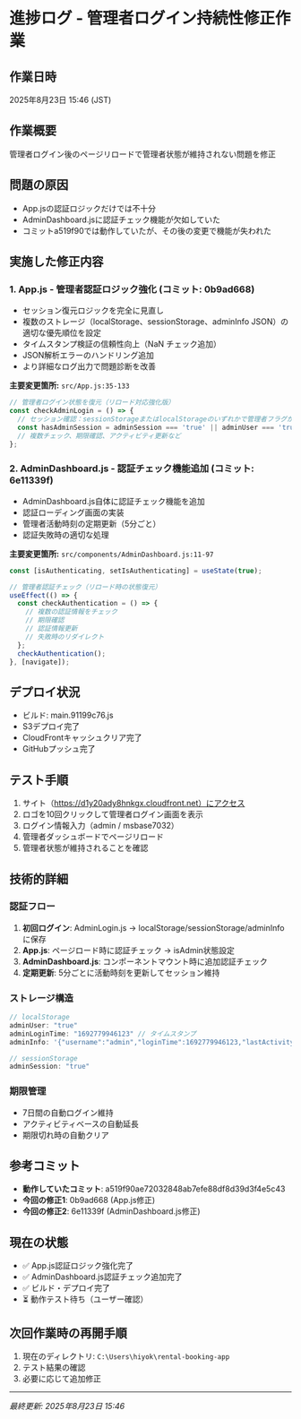# 進捗ログ - 管理者ログイン持続性修正作業

## 作業日時
2025年8月23日 15:46 (JST)

## 作業概要
管理者ログイン後のページリロードで管理者状態が維持されない問題を修正

## 問題の原因
- App.jsの認証ロジックだけでは不十分
- AdminDashboard.jsに認証チェック機能が欠如していた
- コミットa519f90では動作していたが、その後の変更で機能が失われた

## 実施した修正内容

### 1. App.js - 管理者認証ロジック強化 (コミット: 0b9ad668)
- セッション復元ロジックを完全に見直し
- 複数のストレージ（localStorage、sessionStorage、adminInfo JSON）の適切な優先順位を設定
- タイムスタンプ検証の信頼性向上（NaN チェック追加）
- JSON解析エラーのハンドリング追加
- より詳細なログ出力で問題診断を改善

**主要変更箇所:** `src/App.js:35-133`
```javascript
// 管理者ログイン状態を復元（リロード対応強化版）
const checkAdminLogin = () => {
  // セッション確認：sessionStorageまたはlocalStorageのいずれかで管理者フラグが存在
  const hasAdminSession = adminSession === 'true' || adminUser === 'true';
  // 複数チェック、期限確認、アクティビティ更新など
};
```

### 2. AdminDashboard.js - 認証チェック機能追加 (コミット: 6e11339f)
- AdminDashboard.js自体に認証チェック機能を追加
- 認証ローディング画面の実装
- 管理者活動時刻の定期更新（5分ごと）
- 認証失敗時の適切な処理

**主要変更箇所:** `src/components/AdminDashboard.js:11-97`
```javascript
const [isAuthenticating, setIsAuthenticating] = useState(true);

// 管理者認証チェック（リロード時の状態復元）
useEffect(() => {
  const checkAuthentication = () => {
    // 複数の認証情報をチェック
    // 期限確認
    // 認証情報更新
    // 失敗時のリダイレクト
  };
  checkAuthentication();
}, [navigate]);
```

## デプロイ状況
- ビルド: main.91199c76.js
- S3デプロイ完了
- CloudFrontキャッシュクリア完了
- GitHubプッシュ完了

## テスト手順
1. サイト（https://d1y20ady8hnkgx.cloudfront.net）にアクセス
2. ロゴを10回クリックして管理者ログイン画面を表示
3. ログイン情報入力（admin / msbase7032）
4. 管理者ダッシュボードでページリロード
5. 管理者状態が維持されることを確認

## 技術的詳細

### 認証フロー
1. **初回ログイン**: AdminLogin.js → localStorage/sessionStorage/adminInfoに保存
2. **App.js**: ページロード時に認証チェック → isAdmin状態設定
3. **AdminDashboard.js**: コンポーネントマウント時に追加認証チェック
4. **定期更新**: 5分ごとに活動時刻を更新してセッション維持

### ストレージ構造
```javascript
// localStorage
adminUser: "true"
adminLoginTime: "1692779946123" // タイムスタンプ
adminInfo: '{"username":"admin","loginTime":1692779946123,"lastActivity":1692779946123}'

// sessionStorage  
adminSession: "true"
```

### 期限管理
- 7日間の自動ログイン維持
- アクティビティベースの自動延長
- 期限切れ時の自動クリア

## 参考コミット
- **動作していたコミット**: a519f90ae72032848ab7efe88df8d39d3f4e5c43
- **今回の修正1**: 0b9ad668 (App.js修正)  
- **今回の修正2**: 6e11339f (AdminDashboard.js修正)

## 現在の状態
- ✅ App.js認証ロジック強化完了
- ✅ AdminDashboard.js認証チェック追加完了  
- ✅ ビルド・デプロイ完了
- ⏳ 動作テスト待ち（ユーザー確認）

## 次回作業時の再開手順
1. 現在のディレクトリ: `C:\Users\hiyok\rental-booking-app`
2. テスト結果の確認
3. 必要に応じて追加修正

---
*最終更新: 2025年8月23日 15:46*